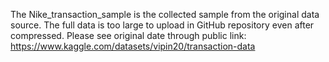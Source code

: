 The Nike_transaction_sample is the collected sample from the original data source. The full data is too large to upload in GitHub repository even after compressed. Please see original date through public link: https://www.kaggle.com/datasets/vipin20/transaction-data 
